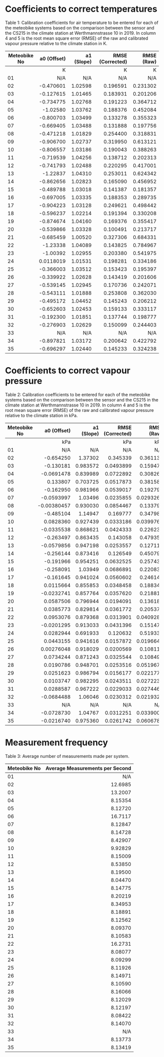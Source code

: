 Coefficients to correct temperatures
====================================================

Table 1: Calibration coefficients for air temperature to be entered for each of the meteobike systems based on the comparison between the sensor and the CS215 in the climate station at Werthmannstrasse 10 in 2019. In column 4 and 5 is the root mean square error (RMSE) of the raw and calibrated vapour pressure relative to the climate station in K.

| Meteobike No | a0 (Offset) | a1 (Slope) | RMSE (Corrected) | RMSE (Raw) |
| --- | ---: | ---: | ---: | ---: |
|  | K |   | K | K |
| 01 |           N/A |           N/A |           N/A |           N/A |
| 02 |     -0.470601 |       1.02598 |      0.196591 |      0.231302 |
| 03 |     -0.127615 |       1.01465 |      0.183931 |      0.201206 |
| 04 |     -0.734775 |       1.02768 |      0.191223 |      0.364712 |
| 05 |      -1.02580 |       1.03762 |      0.188376 |      0.452084 |
| 06 |     -0.800703 |       1.03499 |      0.133278 |      0.355323 |
| 07 |     -0.669405 |       1.03488 |      0.131888 |      0.197756 |
| 08 |     -0.471218 |       1.01829 |      0.254400 |      0.318831 |
| 09 |     -0.906700 |       1.02737 |      0.319950 |      0.613121 |
| 10 |     -0.806557 |       1.03186 |      0.190043 |      0.388263 |
| 11 |     -0.719539 |       1.04256 |      0.138712 |      0.202313 |
| 12 |     -0.741793 |       1.02488 |      0.220295 |      0.417001 |
| 13 |      -1.22837 |       1.04310 |      0.253011 |      0.624342 |
| 14 |     -0.862656 |       1.02823 |      0.165090 |      0.456952 |
| 15 |     -0.489788 |       1.03018 |      0.141387 |      0.181357 |
| 16 |     -0.697005 |       1.03335 |      0.188353 |      0.289735 |
| 17 |     -0.904223 |       1.03128 |      0.249621 |      0.498442 |
| 18 |     -0.596237 |       1.02214 |      0.191394 |      0.330208 |
| 19 |     -0.874674 |       1.04160 |      0.169376 |      0.355417 |
| 20 |     -0.539866 |       1.03328 |      0.100491 |      0.213717 |
| 21 |     -0.685459 |       1.00520 |      0.327306 |      0.684331 |
| 22 |      -1.23338 |       1.04089 |      0.143825 |      0.784967 |
| 23 |      -1.00392 |       1.02955 |      0.203380 |      0.541975 |
| 24 |     0.0118019 |       1.01531 |      0.198281 |      0.334186 |
| 25 |     -0.366003 |       1.03512 |      0.153423 |      0.195397 |
| 26 |     -0.339922 |       1.02628 |      0.143419 |      0.201606 |
| 27 |     -0.539145 |       1.02945 |      0.170736 |      0.242071 |
| 28 |     -0.543111 |       1.01888 |      0.253808 |      0.362030 |
| 29 |     -0.495172 |       1.04452 |      0.145243 |      0.206212 |
| 30 |     -0.652603 |       1.02453 |      0.159133 |      0.333117 |
| 31 |     -0.192300 |       1.01851 |      0.137744 |      0.198777 |
| 32 |     -0.276903 |       1.02629 |      0.150099 |      0.244403 |
| 33 |           N/A |           N/A |           N/A |           N/A |
| 34 |     -0.897821 |       1.03172 |      0.200642 |      0.422792 |
| 35 |     -0.696297 |       1.02440 |      0.145233 |      0.324238 |


Coefficients to correct vapour pressure
====================================================

Table 2: Calibration coefficients to be entered for each of the meteobike systems based on the comparison between the sensor and the CS215 in the climate station at Werthmannstrasse 10 in 2019. In column 4 and 5 is the root mean square error (RMSE) of the raw and calibrated vapour pressure relative to the climate station in kPa.

| Meteobike No | a0 (Offset) | a1 (Slope) | RMSE (Corrected) | RMSE (Raw) |
| --- | ---: | ---: | ---: | ---: |
|  | kPa |   | kPa | kPa |
| 01 |           N/A |           N/A |           N/A |           N/A |
| 02 |     -0.654250 |       1.37302 |      0.345339 |      0.361134 |
| 03 |     -0.130181 |      0.983572 |     0.0493899 |      0.159477 |
| 04 |    -0.0691478 |      0.839989 |     0.0722892 |      0.308263 |
| 05 |      0.133807 |      0.703725 |     0.0517873 |      0.381580 |
| 06 |     -0.162950 |      0.981966 |     0.0539017 |      0.192796 |
| 07 |    -0.0593997 |       1.03496 |     0.0235855 |     0.0293268 |
| 08 |   -0.00380457 |      0.930030 |     0.0854467 |      0.133794 |
| 09 |     -0.485104 |       1.14947 |      0.169777 |      0.347989 |
| 10 |     0.0828360 |      0.927439 |     0.0333186 |     0.0399764 |
| 11 |    -0.0335538 |      0.868621 |     0.0424333 |      0.226231 |
| 12 |     -0.263497 |      0.863435 |      0.143058 |      0.479354 |
| 13 |    -0.0579856 |      0.947198 |     0.0253557 |      0.127117 |
| 14 |     -0.256144 |      0.873416 |      0.126549 |      0.450797 |
| 15 |     -0.191966 |      0.954251 |     0.0632525 |      0.257436 |
| 16 |     -0.258091 |       1.03949 |     0.0686891 |      0.220838 |
| 17 |     -0.161645 |      0.941024 |     0.0560602 |      0.246144 |
| 18 |     0.0115664 |      0.855853 |     0.0348458 |      0.188348 |
| 19 |    -0.0232741 |      0.857764 |     0.0357620 |      0.218816 |
| 20 |     0.0587506 |      0.796944 |     0.0194091 |      0.136184 |
| 21 |     0.0385773 |      0.829814 |     0.0361772 |      0.205376 |
| 22 |     0.0953076 |      0.879368 |     0.0313901 |     0.0409282 |
| 23 |    -0.0201295 |      0.913033 |     0.0431396 |      0.151476 |
| 24 |     0.0282944 |      0.691933 |      0.120632 |      0.519337 |
| 25 |     0.0443155 |      0.941616 |     0.0157872 |     0.0196640 |
| 26 |    0.00276048 |      0.918029 |     0.0200569 |      0.108113 |
| 27 |     0.0734244 |      0.871243 |     0.0325544 |      0.108491 |
| 28 |     0.0190786 |      0.948701 |     0.0253516 |     0.0519678 |
| 29 |     0.0251623 |      0.986794 |     0.0156177 |     0.0221772 |
| 30 |     0.0103747 |      0.982295 |     0.0243511 |     0.0272230 |
| 31 |     0.0288587 |      0.967222 |     0.0229033 |     0.0274469 |
| 32 |    -0.0684488 |       1.06046 |     0.0230312 |     0.0219324 |
| 33 |           N/A |           N/A |           N/A |           N/A |
| 34 |    -0.0728730 |       1.04767 |     0.0312251 |     0.0339009 |
| 35 |    -0.0216740 |      0.975360 |     0.0261742 |     0.0606786 |

Measurement frequency
===========================

Table 3: Average number of measurements made per system.

| Meteobike No | Average Measurements per Second |
| --- | ---: |
| 01 |           N/A |
| 02 |       12.6985 |
| 03 |       13.2007 |
| 04 |       8.15354 |
| 05 |       8.12720 |
| 06 |       16.7117 |
| 07 |       8.12847 |
| 08 |       8.14728 |
| 09 |       8.42907 |
| 10 |       9.92829 |
| 11 |       8.15009 |
| 12 |       8.53850 |
| 13 |       8.19500 |
| 14 |       8.04470 |
| 15 |       8.14775 |
| 16 |       8.20219 |
| 17 |       8.34953 |
| 18 |       8.18891 |
| 19 |       8.12562 |
| 20 |       8.09370 |
| 21 |       8.10583 |
| 22 |       16.2731 |
| 23 |       8.08077 |
| 24 |       8.09299 |
| 25 |       8.11926 |
| 26 |       8.14971 |
| 27 |       8.10590 |
| 28 |       8.16066 |
| 29 |       8.12029 |
| 30 |       8.12197 |
| 31 |       8.08422 |
| 32 |       8.14070 |
| 33 |           N/A |
| 34 |       8.13773 |
| 35 |       8.13419 |
